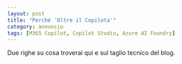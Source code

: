 ```yaml
---
layout: post
title: "Perché 'Oltre il Copilota'"
category: annuncio
tags: [M365 Copilot, Copilot Studio, Azure AI Foundry]
---
```


Due righe su cosa troverai qui e sul taglio tecnico del blog.